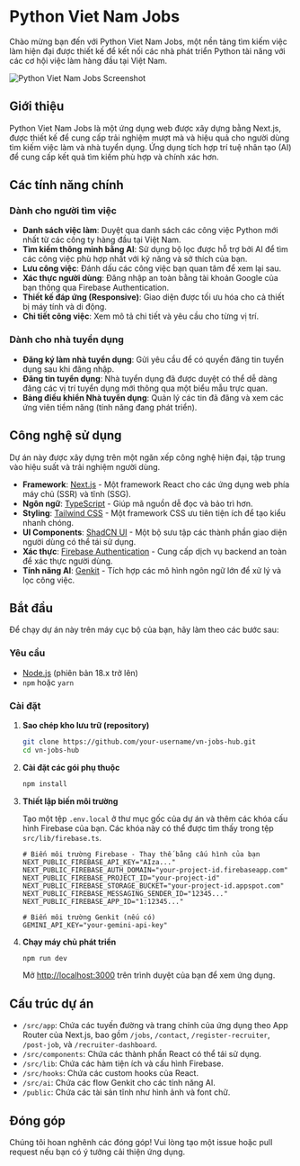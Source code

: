 # Python Viet Nam Jobs

Chào mừng bạn đến với Python Viet Nam Jobs, một nền tảng tìm kiếm việc làm hiện đại được thiết kế để kết nối các nhà phát triển Python tài năng với các cơ hội việc làm hàng đầu tại Việt Nam.

![Python Viet Nam Jobs Screenshot](./public/screenshot.png)

## Giới thiệu

Python Viet Nam Jobs là một ứng dụng web được xây dựng bằng Next.js, được thiết kế để cung cấp trải nghiệm mượt mà và hiệu quả cho người dùng tìm kiếm việc làm và nhà tuyển dụng. Ứng dụng tích hợp trí tuệ nhân tạo (AI) để cung cấp kết quả tìm kiếm phù hợp và chính xác hơn.

## Các tính năng chính

### Dành cho người tìm việc
- **Danh sách việc làm**: Duyệt qua danh sách các công việc Python mới nhất từ các công ty hàng đầu tại Việt Nam.
- **Tìm kiếm thông minh bằng AI**: Sử dụng bộ lọc được hỗ trợ bởi AI để tìm các công việc phù hợp nhất với kỹ năng và sở thích của bạn.
- **Lưu công việc**: Đánh dấu các công việc bạn quan tâm để xem lại sau.
- **Xác thực người dùng**: Đăng nhập an toàn bằng tài khoản Google của bạn thông qua Firebase Authentication.
- **Thiết kế đáp ứng (Responsive)**: Giao diện được tối ưu hóa cho cả thiết bị máy tính và di động.
- **Chi tiết công việc**: Xem mô tả chi tiết và yêu cầu cho từng vị trí.

### Dành cho nhà tuyển dụng
- **Đăng ký làm nhà tuyển dụng**: Gửi yêu cầu để có quyền đăng tin tuyển dụng sau khi đăng nhập.
- **Đăng tin tuyển dụng**: Nhà tuyển dụng đã được duyệt có thể dễ dàng đăng các vị trí tuyển dụng mới thông qua một biểu mẫu trực quan.
- **Bảng điều khiển Nhà tuyển dụng**: Quản lý các tin đã đăng và xem các ứng viên tiềm năng (tính năng đang phát triển).

## Công nghệ sử dụng

Dự án này được xây dựng trên một ngăn xếp công nghệ hiện đại, tập trung vào hiệu suất và trải nghiệm người dùng.

- **Framework**: [Next.js](https://nextjs.org/) - Một framework React cho các ứng dụng web phía máy chủ (SSR) và tĩnh (SSG).
- **Ngôn ngữ**: [TypeScript](https://www.typescriptlang.org/) - Giúp mã nguồn dễ đọc và bảo trì hơn.
- **Styling**: [Tailwind CSS](https://tailwindcss.com/) - Một framework CSS ưu tiên tiện ích để tạo kiểu nhanh chóng.
- **UI Components**: [ShadCN UI](https://ui.shadcn.com/) - Một bộ sưu tập các thành phần giao diện người dùng có thể tái sử dụng.
- **Xác thực**: [Firebase Authentication](https://firebase.google.com/docs/auth) - Cung cấp dịch vụ backend an toàn để xác thực người dùng.
- **Tính năng AI**: [Genkit](https://firebase.google.com/docs/genkit) - Tích hợp các mô hình ngôn ngữ lớn để xử lý và lọc công việc.

## Bắt đầu

Để chạy dự án này trên máy cục bộ của bạn, hãy làm theo các bước sau:

### Yêu cầu

- [Node.js](https://nodejs.org/) (phiên bản 18.x trở lên)
- `npm` hoặc `yarn`

### Cài đặt

1. **Sao chép kho lưu trữ (repository)**
   ```bash
   git clone https://github.com/your-username/vn-jobs-hub.git
   cd vn-jobs-hub
   ```

2. **Cài đặt các gói phụ thuộc**
   ```bash
   npm install
   ```

3. **Thiết lập biến môi trường**

   Tạo một tệp `.env.local` ở thư mục gốc của dự án và thêm các khóa cấu hình Firebase của bạn. Các khóa này có thể được tìm thấy trong tệp `src/lib/firebase.ts`.

   ```env
   # Biến môi trường Firebase - Thay thế bằng cấu hình của bạn
   NEXT_PUBLIC_FIREBASE_API_KEY="AIza..."
   NEXT_PUBLIC_FIREBASE_AUTH_DOMAIN="your-project-id.firebaseapp.com"
   NEXT_PUBLIC_FIREBASE_PROJECT_ID="your-project-id"
   NEXT_PUBLIC_FIREBASE_STORAGE_BUCKET="your-project-id.appspot.com"
   NEXT_PUBLIC_FIREBASE_MESSAGING_SENDER_ID="12345..."
   NEXT_PUBLIC_FIREBASE_APP_ID="1:12345..."

   # Biến môi trường Genkit (nếu có)
   GEMINI_API_KEY="your-gemini-api-key"
   ```

4. **Chạy máy chủ phát triển**
   ```bash
   npm run dev
   ```

   Mở [http://localhost:3000](http://localhost:3000) trên trình duyệt của bạn để xem ứng dụng.

## Cấu trúc dự án

- `/src/app`: Chứa các tuyến đường và trang chính của ứng dụng theo App Router của Next.js, bao gồm `/jobs`, `/contact`, `/register-recruiter`, `/post-job`, và `/recruiter-dashboard`.
- `/src/components`: Chứa các thành phần React có thể tái sử dụng.
- `/src/lib`: Chứa các hàm tiện ích và cấu hình Firebase.
- `/src/hooks`: Chứa các custom hooks của React.
- `/src/ai`: Chứa các flow Genkit cho các tính năng AI.
- `/public`: Chứa các tài sản tĩnh như hình ảnh và font chữ.

## Đóng góp

Chúng tôi hoan nghênh các đóng góp! Vui lòng tạo một issue hoặc pull request nếu bạn có ý tưởng cải thiện ứng dụng.
